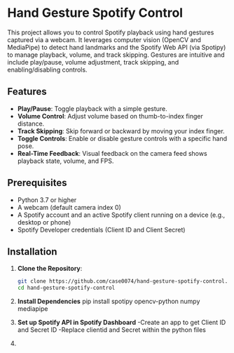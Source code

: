 # Hand Gesture Spotify Control

This project allows you to control Spotify playback using hand gestures captured via a webcam. It leverages computer vision (OpenCV and MediaPipe) to detect hand landmarks and the Spotify Web API (via Spotipy) to manage playback, volume, and track skipping. Gestures are intuitive and include play/pause, volume adjustment, track skipping, and enabling/disabling controls.

## Features
- **Play/Pause**: Toggle playback with a simple gesture.
- **Volume Control**: Adjust volume based on thumb-to-index finger distance.
- **Track Skipping**: Skip forward or backward by moving your index finger.
- **Toggle Controls**: Enable or disable gesture controls with a specific hand pose.
- **Real-Time Feedback**: Visual feedback on the camera feed shows playback state, volume, and FPS.

## Prerequisites
- Python 3.7 or higher
- A webcam (default camera index 0)
- A Spotify account and an active Spotify client running on a device (e.g., desktop or phone)
- Spotify Developer credentials (Client ID and Client Secret)

## Installation

1. **Clone the Repository**:
   ```bash
   git clone https://github.com/case0074/hand-gesture-spotify-control.git
   cd hand-gesture-spotify-control

2. **Install Dependencies**
   pip install spotipy opencv-python numpy mediapipe

3. **Set up Spotify API in Spotify Dashboard**
   -Create an app to get Client ID and Secret ID
   -Replace clientid and Secret within the python files

5. 
